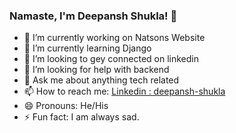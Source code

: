 ### Namaste, I'm Deepansh Shukla! 👋

- 🔭 I’m currently working on Natsons Website
- 🌱 I’m currently learning Django
- 👯 I’m looking to gey connected on linkedin
- 🤔 I’m looking for help with backend
- 💬 Ask me about anything tech related
- 📫 How to reach me: [Linkedin : deepansh-shukla](inkedin.com/in/deepansh-shukla-2bb6b91aa/?originalSubdomain=in)
- 😄 Pronouns: He/His
- ⚡ Fun fact: I am always sad.
